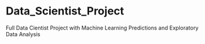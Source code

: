 # Data_Scientist_Project
Full Data Cientist Project with Machine Learning Predictions and Exploratory Data Analysis
